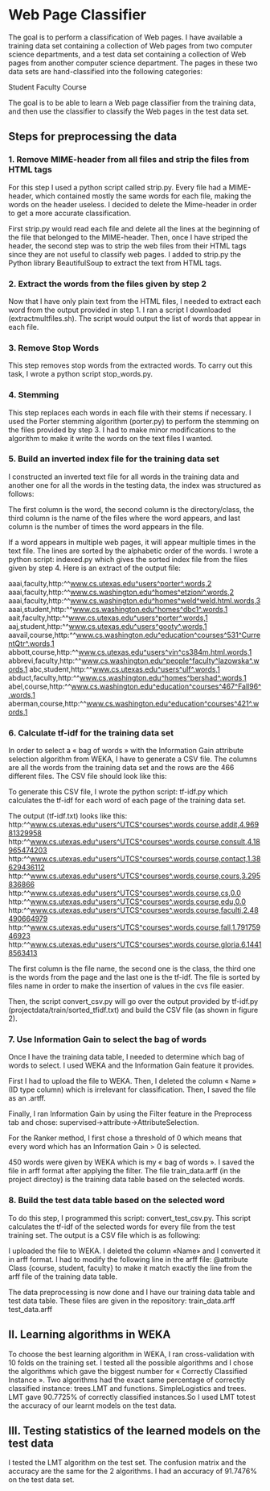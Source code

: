 # Web Page Classifier

The goal is to perform a classification of Web pages. I have available a training data set containing a collection of Web pages from two computer science departments, and a test data set containing a collection of Web pages from another computer science department. The pages in these two data sets are hand-classified into the following categories:

Student
Faculty
Course

The goal is to be able to learn a Web page classifier from the training data, and then use the classifier to classify the Web pages in the test data set.

## Steps for preprocessing the data

### 1. Remove MIME-header from all files and strip the files from HTML tags

For this step I used a python script called strip.py. Every file had a MIME-header, which contained mostly the same words for each file, making the words on the header useless. I decided to delete the Mime-header in order to get a more accurate classification.

First strip.py would read each file and delete all the lines at the beginning of the file that belonged to the MIME-header. Then, once I have striped the header, the second step was to strip the web files from their HTML tags since they are not useful to classify web pages. I added to strip.py the Python library BeautifulSoup to extract the text from HTML tags.

### 2. Extract the words from the files given by step 2

Now that I have only plain text from the HTML files, I needed to extract each word from the output provided in step 1. I ran a script I downloaded (extractmultfiles.sh). The script would output the list of words that appear in each file.	

### 3. Remove Stop Words

This step removes stop words from the extracted words. To carry out this task, I wrote a python script stop_words.py.

### 4. Stemming

This step replaces each words in each file with their stems if necessary. I used the Porter stemming algorithm (porter.py) to perform the stemming on the files provided by step 3. I had to make minor modifications to the algorithm to make it write the words on the text files I wanted.

### 5. Build an inverted index file for the training data set

I constructed an inverted text file for all words in the training data and another one for all the words in the testing data, the index was structured as follows:

The first column is the word, the second column is the directory/class, the third column is the name of the files where the word appears, and last column is the number of times the word appears in the file. 

If a word appears in multiple web pages, it will appear multiple times in the text file.
The lines are sorted by the alphabetic order of the words. I wrote a python script: indexed.py which gives the sorted index file from the files given by step 4. Here is an extract of the output file:

aaai,faculty,http:^^www.cs.utexas.edu^users^porter^.words,2
aaai,faculty,http:^^www.cs.washington.edu^homes^etzioni^.words,2
aaai,faculty,http:^^www.cs.washington.edu^homes^weld^weld.html.words,3
aaai,student,http:^^www.cs.washington.edu^homes^dbc1^.words,1
aait,faculty,http:^^www.cs.utexas.edu^users^porter^.words,1
aaj,student,http:^^www.cs.utexas.edu^users^gooty^.words,1
aavail,course,http:^^www.cs.washington.edu^education^courses^531^CurrentQtr^.words,1
abbott,course,http:^^www.cs.utexas.edu^users^vin^cs384m.html.words,1
abbrevi,faculty,http:^^www.cs.washington.edu^people^faculty^lazowska^.words,1
abc,student,http:^^www.cs.utexas.edu^users^ulf^.words,1
abduct,faculty,http:^^www.cs.washington.edu^homes^bershad^.words,1
abel,course,http:^^www.cs.washington.edu^education^courses^467^Fall96^.words,1
aberman,course,http:^^www.cs.washington.edu^education^courses^421^.words,1

### 6. Calculate tf-idf for the training data set

In order to select a « bag of words » with the Information Gain attribute selection algorithm from WEKA, I have to generate a CSV file. The columns are all the words from the training data set and the rows are the 466 different files. The CSV file should look like this: 

To generate this CSV file, I wrote the python script: tf-idf.py which calculates the tf-idf for each word of each page of the training data set. 

The output (tf-idf.txt) looks like this:
http:^^www.cs.utexas.edu^users^UTCS^courses^.words,course,addit,4.96981329958
http:^^www.cs.utexas.edu^users^UTCS^courses^.words,course,consult,4.18965474203
http:^^www.cs.utexas.edu^users^UTCS^courses^.words,course,contact,1.38629436112
http:^^www.cs.utexas.edu^users^UTCS^courses^.words,course,cours,3.295836866
http:^^www.cs.utexas.edu^users^UTCS^courses^.words,course,cs,0.0
http:^^www.cs.utexas.edu^users^UTCS^courses^.words,course,edu,0.0
http:^^www.cs.utexas.edu^users^UTCS^courses^.words,course,faculti,2.48490664979
http:^^www.cs.utexas.edu^users^UTCS^courses^.words,course,fall,1.79175946923
http:^^www.cs.utexas.edu^users^UTCS^courses^.words,course,gloria,6.14418563413

The first column is the file name, the second one is the class, the third one is the words from the page and the last one is the tf-idf. The file is sorted by files name in order to make the insertion of values in the cvs file easier.

Then, the script convert_csv.py will go over the output provided by tf-idf.py (projectdata/train/sorted_tfidf.txt) and build the CSV file (as shown in figure 2).

### 7. Use Information Gain to select the bag of words

Once I have the training data table, I needed to determine which bag of words to select. I used WEKA and the Information Gain feature it provides. 

First I had to upload the file to WEKA. Then, I deleted the column « Name » (ID type column) which is irrelevant for classification. Then, I saved the file as an .artff. 

Finally, I ran Information Gain by using the Filter feature in the Preprocess tab and chose: supervised->attribute->AttributeSelection.

For the Ranker method, I first chose a threshold of 0 which means that every word which has an Information Gain > 0 is selected.

450 words were given by WEKA which is my « bag of words ».
I saved the file in arff format after applying the filter. The file train_data.arff (in the project directoy) is the training data table based on the selected words.

### 8. Build the test data table based on the selected word

To do this step, I programmed this script: convert_test_csv.py. 
This script calculates the tf-idf of the selected words for every file from the test training set. The output is a CSV file which is as following:

I uploaded the file to WEKA. I deleted the column «Name» and I converted it in arff format. I had to modify the following line in the arff file: @attribute Class {course, student, faculty} to make it match exactly the line from the arff file of the training data table.

The data preprocessing is now done and I have our training data table and test data table. These files are given in the repository:
train_data.arff
test_data.arff

## II. Learning algorithms in WEKA

To choose the best learning algorithm in WEKA, I ran cross-validation with 10 folds on the training set. I tested all the possible algorithms and I chose the algorithms which gave the biggest number for « Correctly Classified Instance ». 
Two algorithms had the exact same percentage of correctly classified instance: trees.LMT and functions. SimpleLogistics and trees. LMT gave 90.7725% of correctly classified instances.So I used LMT totest the accuracy of our learnt models on the test data.
 
## III. Testing statistics of the learned models on the test data

I tested the LMT algorithm on the test set. The confusion matrix and the accuracy are the same for the 2 algorithms. I had an accuracy of 91.7476% on the test data set.
